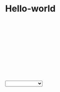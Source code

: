 # Hello-world
<?xml version="1.0" encoding="UTF-8"?>
<project version="4">
  <component name="ChangeListManager">
    <list default="true" id="48f0ea65-e75a-4695-bfc3-919425a91f6a" name="Default Changelist" comment="" />
    <option name="EXCLUDED_CONVERTED_TO_IGNORED" value="true" />
    <option name="SHOW_DIALOG" value="false" />
    <option name="HIGHLIGHT_CONFLICTS" value="true" />
    <option name="HIGHLIGHT_NON_ACTIVE_CHANGELIST" value="false" />
    <option name="LAST_RESOLUTION" value="IGNORE" />
  </component>
  <component name="DefaultGradleProjectSettings">
    <option name="testRunner" value="GRADLE" />
    <option name="delegatedBuild" value="true" />
  </component>
  <component name="ExternalProjectsManager">
    <system id="GRADLE">
      <state>
        <projects_view />
      </state>
    </system>
  </component>
  <component name="ProjectFrameBounds">
    <option name="x" value="294" />
    <option name="y" value="8" />
    <option name="width" value="1471" />
    <option name="height" value="1007" />
  </component>
  <component name="ProjectView">
    <navigator currentView="ProjectPane" proportions="" version="1">
      <foldersAlwaysOnTop value="true" />
    </navigator>
    <panes>
      <pane id="Scope" />
      <pane id="ProjectPane">
        <subPane>
          <expand>
            <path>
              <item name="Demo" type="b2602c69:ProjectViewProjectNode" />
              <item name="Demo" type="462c0819:PsiDirectoryNode" />
            </path>
          </expand>
          <select />
        </subPane>
      </pane>
      <pane id="PackagesPane" />
    </panes>
  </component>
  <component name="PropertiesComponent">
    <property name="android.sdk.path" value="D:/A/AndroidStudioSDK" />
    <property name="last_opened_file_path" value="E:/XiaoZhiBo" />
    <property name="settings.editor.selected.configurable" value="AndroidSdkUpdater" />
  </component>
  <component name="RunDashboard">
    <option name="ruleStates">
      <list>
        <RuleState>
          <option name="name" value="ConfigurationTypeDashboardGroupingRule" />
        </RuleState>
        <RuleState>
          <option name="name" value="StatusDashboardGroupingRule" />
        </RuleState>
      </list>
    </option>
  </component>
  <component name="SvnConfiguration">
    <configuration />
  </component>
  <component name="TaskManager">
    <task active="true" id="Default" summary="Default task">
      <changelist id="48f0ea65-e75a-4695-bfc3-919425a91f6a" name="Default Changelist" comment="" />
      <created>1573781635338</created>
      <option name="number" value="Default" />
      <option name="presentableId" value="Default" />
      <updated>1573781635338</updated>
    </task>
    <servers />
  </component>
  <component name="ToolWindowManager">
    <frame x="294" y="8" width="1471" height="1007" extended-state="0" />
    <layout>
      <window_info id="Captures" order="0" weight="0.25" />
      <window_info active="true" content_ui="combo" id="Project" order="1" visible="true" weight="0.32937893" />
      <window_info id="Structure" order="2" side_tool="true" />
      <window_info id="Build Variants" order="3" side_tool="true" />
      <window_info id="Image Layers" order="4" />
      <window_info id="Designer" order="5" />
      <window_info id="Capture Tool" order="6" />
      <window_info id="Resources Explorer" order="7" />
      <window_info id="Favorites" order="8" side_tool="true" />
      <window_info anchor="bottom" id="Version Control" order="0" />
      <window_info anchor="bottom" id="TODO" order="1" />
      <window_info anchor="bottom" id="Terminal" order="2" />
      <window_info anchor="bottom" id="Event Log" order="3" side_tool="true" />
      <window_info anchor="bottom" id="Build" order="4" visible="true" weight="0.32951945" />
      <window_info anchor="right" id="Capture Analysis" order="0" />
      <window_info anchor="right" id="Gradle" order="1" />
      <window_info anchor="right" id="Theme Preview" order="2" />
      <window_info anchor="right" id="Palette&#9;" order="3" />
    </layout>
  </component>
</project>
